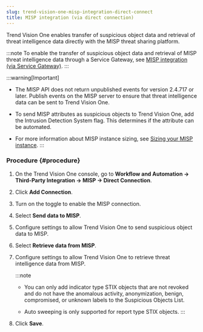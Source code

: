 ```yaml
---
slug: trend-vision-one-misp-integration-direct-connect
title: MISP integration (via direct connection)
---
```


Trend Vision One enables transfer of suspicious object data and retrieval of threat intelligence data directly with the MISP threat sharing platform.

:::note
To enable the transfer of suspicious object data and retrieval of MISP threat intelligence data through a Service Gateway, see [MISP integration (via Service Gateway)](misp-integration.md).
:::

:::warning[Important]
- The MISP API does not return unpublished events for version 2.4.717 or later. Publish events on the MISP server to ensure that threat intelligence data can be sent to Trend Vision One.

- To send MISP attributes as suspicious objects to Trend Vision One, add the Intrusion Detection System flag. This determines if the attribute can be automated.

- For more information about MISP instance sizing, see [Sizing your MISP instance](https://www.misp-project.org/sizing-your-misp-instance/).
:::

### Procedure {#procedure}

1.  On the Trend Vision One console, go to **Workflow and Automation → Third-Party Integration → MISP → Direct Connection**.

2.  Click **Add Connection**.

3.  Turn on the toggle to enable the MISP connection.

4.  Select **Send data to MISP**.

5.  Configure settings to allow Trend Vision One to send suspicious object data to MISP.

6.  Select **Retrieve data from MISP**.

7.  Configure settings to allow Trend Vision One to retrieve threat intelligence data from MISP.

    :::note
    - You can only add indicator type STIX objects that are not revoked and do not have the anomalous activity, anonymization, benign, compromised, or unknown labels to the Suspicious Objects List.

    - Auto sweeping is only supported for report type STIX objects.
    :::

8.  Click **Save**.
